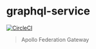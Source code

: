 # graphql-service

[![CircleCI](https://circleci.com/gh/from-the-forest/graphql-service/tree/main.svg?style=svg)](https://circleci.com/gh/from-the-forest/graphql-service/tree/main)

> Apollo Federation Gateway
